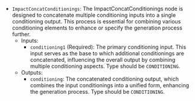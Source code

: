 - `ImpactConcatConditionings`: The ImpactConcatConditionings node is designed to concatenate multiple conditioning inputs into a single conditioning output. This process is essential for combining various conditioning elements to enhance or specify the generation process further.
    - Inputs:
        - `conditioning1` (Required): The primary conditioning input. This input serves as the base to which additional conditionings are concatenated, influencing the overall output by combining multiple conditioning aspects. Type should be `CONDITIONING`.
    - Outputs:
        - `conditioning`: The concatenated conditioning output, which combines the input conditionings into a unified form, enhancing the generation process. Type should be `CONDITIONING`.
